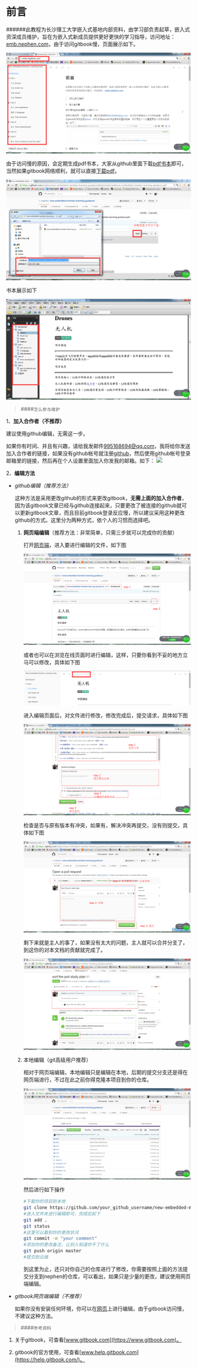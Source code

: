 前言
=======

######此教程为长沙理工大学嵌入式基地内部资料，由学习部负责起草，嵌入式资深成员维护，旨在为嵌入式新成员提供更好更快的学习指导，访问地址：[emb.nephen.com](http://emb.nephen.com/)，由于访问gitbook慢，页面展示如下。

![look](images/look.png)

由于访问慢的原因，会定期生成pdf书本，大家从github里面下载[pdf书本](https://github.com/nephen/new-embedded-member-learning-guidance/blob/master/pdf/new-embedded-member-learning-guidance.pdf)即可，当然如果gitbook网络顺利，就可以直接[下载pdf](https://www.gitbook.com/download/pdf/book/nephen/new-embedded-member-learning-guidance)。

![download](images/download.png)

书本展示如下

![pdf](images/pdf.png)

>####`怎么参与维护`

1、**加入合作者（不推荐）**

建议使用github编辑，无需这一步。

如果你有时间、并且有兴趣，请给我发邮件<a href=mailto:995168694@qq.com>995168694@qq.com</a>，我将给你发送加入合作者的链接，如果没有github帐号就注册[github](https://github.com/login)，然后使用github帐号登录邮箱里的链接，然后再在个人设置里面加入你发我的邮箱。如下：
<img src="http://blue.nephen.com/egitbook.png">

2、**编辑方法**

- *github编辑（推荐方法）*

	这种方法是采用更改github的形式来更改gitbook，**无需上面的加入合作者**，因为该gitbook文章已经与github连接起来，只要更改了被连接的github就可以更新gitbook文章，而且目前gitbook登录反应慢，所以建议采用这种更改github的方式。这里分为两种方式，依个人的习惯而选择吧。

    1. **网页端编辑**（推荐方法：非常简单，只需三步就可以完成你的贡献）

	    打开[网页端](https://github.com/nephen/new-embedded-member-learning-guidance)，进入要进行编辑的文件，如下图

	    ![edit_drones](images/edit_drones.png)

	    或者也可以在浏览在线页面时进行编辑，这样，只要你看到不妥的地方立马可以修改，具体如下图

	    ![editpage](images/editpage.png)

		进入编辑页面后，对文件进行修改，修改完成后，提交请求，具体如下图

		![pull_request](images/pull_request.png)

		检查是否与原有版本有冲突，如果有，解决冲突再提交，没有则提交，具体如下图

		![open_pull](images/open_pull.png)

		剩下来就是主人的事了，如果没有太大的问题，主人就可以合并分支了，到这你的对本文档的贡献就完成了。

		![merge](images/merge.png)

	2. 本地编辑（git高级用户推荐）

		相对于网页端编辑，本地编辑只是编辑在本地，后期的提交分支还是得在网页端进行，不过在此之前你得克隆本项目到你的仓库。

		![clone](images/clone.png)

		然后进行如下操作
		
		```sh
		#下载你的项目到本地
		git clone https://github.com/your_github_username/new-embedded-member-learning-guidance.git
		#进入文件夹进行编辑即可，完成后如下
		git add .
		git status
		#这里可以看到你的更改状况
		git commit -m "your comment"
		#添加你的更改备注，让别人知道你干了什么
		git push origin master
		#提交到云端
		```
		到这里为止，还只对你自己的仓库进行了修改，你需要按照上面的方法提交分支到nephen的仓库，可以看出，如果只是少量的更改，建议使用网页端编辑。
- *gitbook网页端编辑（不推荐）*

    如果你没有安装任何环境，你可以在[网页](https://www.gitbook.com/book/nephen/new-embedded-member-learning-guidance/details)上进行编辑，由于gitbook访问慢，不建议这种方法。

>####`参考资料`

1. 关于gitbook，可查看[www.gitbook.com](https://www.gitbook.com)。

2. gitbook的官方使用，可查看[www.help.gitbook.com](https://help.gitbook.com/)。